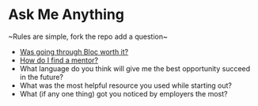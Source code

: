 # Ask Me Anything
~Rules are simple, fork the repo add a question~

- [Was going through Bloc worth it?](https://github.com/brianllamar/ama/blob/master/was-bloc-worth-it.md)
- [How do I find a mentor?](https://github.com/brianllamar/ama/blob/master/how-to-find-a-mentor.md)
- What language do you think will give me the best opportunity succeed in the future?
- What was the most helpful resource you used while starting out?
- What (if any one thing) got you noticed by employers the most?
